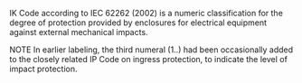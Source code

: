 IK Code according to IEC 62262 (2002) is a numeric classification for the degree of protection provided by enclosures for electrical equipment against external mechanical impacts.



NOTE  In earlier labeling, the third numeral (1..) had been occasionally added to the closely related IP Code on ingress protection, to indicate the level of impact protection.
